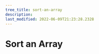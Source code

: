 ```yaml
---
tree_title: sort-an-array
description: 
last_modified: 2022-06-09T21:23:28.2328
---
```


# Sort an Array
